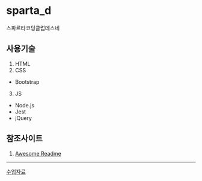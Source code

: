 # sparta_d
스파르타코딩클럽데스네

## 사용기술
1. HTML
2. CSS
  - Bootstrap
3. JS
  - Node.js
  - Jest
  - jQuery

## 참조사이트
1. [Awesome Readme](https://github.com/matiassingers/awesome-readme)

---

[수업자료](https://www.notion.so/x-D-29832358c72642a9a8d3aa2ecab1388d)
